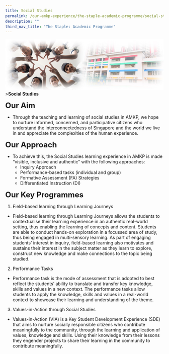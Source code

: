 ```yaml
---
title: Social Studies
permalink: /our-amkp-experience/the-staple-academic-programme/social-studies/
description: ""
third_nav_title: "The Staple: Academic Programme"
---
```

![Sub-banner](/images/sub%20banner.jpg)
&gt;**Social Studies**

**<font size="5">Our Aim</font>**
* Through the teaching and learning of social studies in AMKP, we hope to nurture informed, concerned, and participative citizens who understand the interconnectedness of Singapore and the world we live in and appreciate the complexities of the human experience.


**<font size="5">Our Approach</font>**

* To achieve this, the Social Studies learning experience in AMKP is made “visible, inclusive and authentic” with the following approaches:
	* Inquiry Approach
	* Performance-based tasks (individual and group)
	* Formative Assessment (FA) Strategies 
	* Differentiated Instruction (DI) 
 

**<font size="5">Our Key Programmes</font>**

1. Field-based learning through Learning Journeys
* Field-based learning through Learning Journeys allows the students to contextualise their learning experience in an authentic real-world setting, thus enabling the learning of concepts and content. Students are able to conduct hands-on exploration in a focussed area of study, thus being engaged in multi-sensory learning. As part of engaging students’ interest in inquiry, field-based learning also motivates and sustains their interest in the subject matter as they learn to explore, construct new knowledge and make connections to the topic being studied.

2. Performance Tasks
* Performance task is the mode of assessment that is adopted to best reflect the students’ ability to translate and transfer key knowledge, skills and values in a new context. The performance tasks allow students to apply the knowledge, skills and values in a real-world context to showcase their learning and understanding of the theme.

3) Values-in-Action through Social Studies
* Values-in-Action (VIA) is a Key Student Development Experience (SDE) that aims to nurture socially responsible citizens who contribute meaningfully to the community, through the learning and application of values, knowledge and skills. Using their knowledge from their lessons they engender projects to share their learning in the community to contribute meaningfully. 


